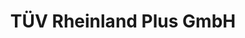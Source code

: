---
title: "TÜV Rheinland Plus GmbH"
url: /meckenheim/tuev-rheinland-plus-gmbh/
shop: Autowerkstatt
---